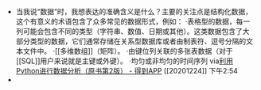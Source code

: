 - 当我说“数据”时，我想表达的准确含义是什么？主要的关注点是结构化数据，这个有意义的术语包含了众多常见的数据形式，例如：
·表格型的数据，每一列可能会包含不同的类型（字符串、数值、日期或其他）。这类数据包含了大部分类型的数据，它们通常存储在关系型数据库或者由制表符、逗号分隔的文本文件中。
·[[多维数组]]（矩阵）。
·由键位列关联的多张表数据（对于[[SQL]]用户来说就是主键或外键）。
·均匀或非均匀的时间序列
via[利用Python进行数据分析（原书第2版） - 得到APP](https://www.dedao.cn/reader?id=pqvNQ1KRJa7EmgG8MPKrzykNVbDpBWZEVq0QA1xO54nlvZq296YodejLXVJE5eAd)
[[20201224]] 下午2:54
- 
